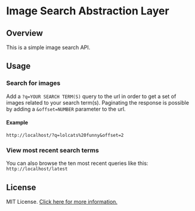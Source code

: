 # Image Search Abstraction Layer

## Overview

This is a simple image search API.

## Usage

### Search for images

Add a `?q=YOUR SEARCH TERM(S)` query to the url in order to get a set of images related to your search term(s). Paginating the response is possible by adding a `&offset=NUMBER` parameter to the url.

#### Example

```
http://localhost/?q=lolcats%20funny&offset=2
```

### View most recent search terms

You can also browse the ten most recent queries like this: `http://localhost/latest`

## License

MIT License. [Click here for more information.](LICENSE.md)
